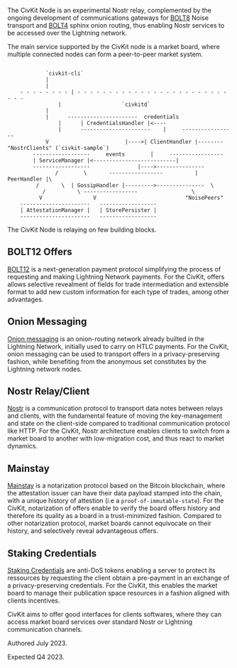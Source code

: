 The CivKit Node is an experimental Nostr relay, complemented by the ongoing development of communications
gateways for [BOLT8](https://github.com/lightning/bolts/blob/master/08-transport.md) Noise transport and
[BOLT4](https://github.com/lightning/bolts/blob/master/04-onion-routing.md) sphinx onion routing, thus
enabling Nostr services to be accessed over the Lightning network.

The main service supported by the CivKit node is a market board, where multiple connected nodes can
form a peer-to-peer market system. 

```

		    `civkit-cli`
			|
			|			
	- - - - - - - - | - - - - - - - - - - - - - - - - - - - - - - - - - - - 
		        |					`civkitd`
			|
			|	   ----------------------  credentials
		        |	   | CredentialsHandler |<----
		        |	   ----------------------    |	   -----------------        
			V			     	     |---->| ClientHandler |-------- "NostrClients" (`civkit-sample`)
		------------------	   events	     |	   -----------------
		| ServiceManager |<--------------------------|
		------------------			     |---->---------------
	           /		\       -----------------          | PeerHandler |\
		 /		 \	| GossipHandler |--------->---------------  \
	       /		  \	-----------------			      \
	      V		           V							"NoisePeers"
	----------------------	 ------------------					
	| AttestationManager |   | StorePersister |
	----------------------	 ------------------

```

The CivKit Node is relaying on few building blocks.

## BOLT12 Offers

[BOLT12](https://bolt12.org/) is a next-generation payment protocol simplifying the process of requesting
and making Lightning Network payments. For the CivKit, offers allows selective revealment of fields for trade
intermediation and extensible format to add new custom information for each type of trades, among other advantages.

## Onion Messaging

[Onion messaging](https://github.com/lightning/bolts/pull/759) is an onion-routing network already builted in the
Lightning Network, initially used to carry on HTLC payments. For the CivKit, onion messaging can be used to
transport offers in a privacy-preserving fashion, while benefiting from the anonymous set constitutes by the Lightning
network nodes.

## Nostr Relay/Client

[Nostr](https://github.com/nostr-protocol/nips) is a communication protocol to transport data notes between
relays and clients, with the fundamental feature of moving the key-management and state on the client-side
compared to traditional communication protocol like HTTP. For the CivKit, Nostr architecture enables clients
to switch from a market board to another with low-migration cost, and thus react to market dynamics.

## Mainstay

[Mainstay](https://commerceblock.readthedocs.io/en/latest/mainstay/) is a notarization protocol based on
the Bitcoin blockchain, where the attestation issuer can have their data payload stamped into the chain, with
a unique history of attestion (i.e a `proof-of-immutable-state`). For the CivKit, notarization of offers enable
to verify the board offers history and therefore its quality as a board in a trust-minimized fashion. Compared
to other notarization protocol, market boards cannot equivocate on their history, and selectively reveal
advantageous offers.

## Staking Credentials

[Staking Credentials](https://github.com/civkit/staking-credentials-spec) are anti-DoS tokens enabling a
server to protect its ressources by requesting the client obtain a pre-payment in an exchange of a privacy-preserving
credentials. For the CivKit, this enables the market board to manage their publication space resources in a
fashion aligned with clients incentives.

CivKit aims to offer good interfaces for clients softwares, where they can access market board
services over standard Nostr or Lightning communication channels.

Authored July 2023.

Expected Q4 2023.
